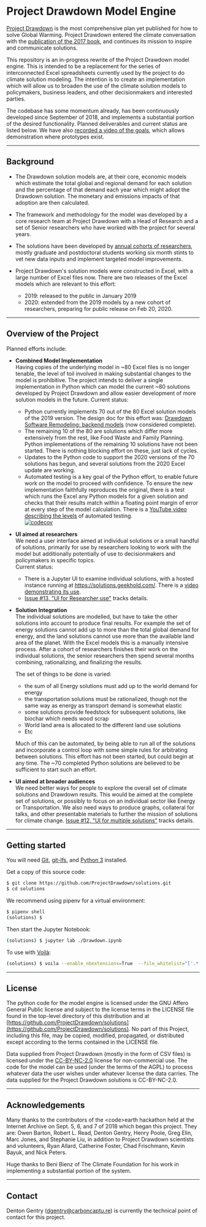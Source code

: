 # Project Drawdown Model Engine
[Project Drawdown](https://www.drawdown.org/) is the most comprehensive plan yet published for how to solve Global Warming. Project Drawdown entered the climate conversation with the [publication of the 2017 book](https://www.drawdown.org/the-book), and continues its mission to inspire and communicate solutions.

This repository is an in-progress rewrite of the Project Drawdown model engine. This is intended to be a replacement for the series of interconnected Excel spreadsheets currently used by the project to do climate solution modeling. The intention is to create an implementation which will allow us to broaden the use of the climate solution models to policymakers, business leaders, and other decisionmakers and interested parties.

The codebase has some momentum already, has been continuously developed since September of 2018, and implements a substantial portion of the desired functionality. Planned deliverables and current status are listed below. We have also [recorded a video of the goals](https://youtu.be/ZwJFEDVZAfs), which allows demonstration where prototypes exist.

---

## Background

+ The Drawdown solution models are, at their core, economic models which estimate the total global and regional demand for each solution and the percentage of that demand each year which might adopt the Drawdown solution. The monetary and emissions impacts of that adoption are then calculated.

+ The framework and methodology for the model was developed by a core research team at Project Drawdown with a Head of Research and a set of Senior researchers who have worked with the project for several years.

+ The solutions have been developed by [annual cohorts of researchers](https://www.drawdown.org/research-fellows), mostly graduate and postdoctoral students working six month stints to vet new data inputs and implement targeted model improvements.

+ Project Drawdown's solution models were constructed in Excel, with a large number of Excel files now. There are two releases of the Excel models which are relevant to this effort:
    + 2019: released to the public in January 2019
    + 2020: extended from the 2019 models by a new cohort of researchers, preparing for public release on Feb 20, 2020.

---

## Overview of the Project
Planned efforts include:

+ **Combined Model Implementation**  
Having copies of the underlying model in ~80 Excel files is no longer tenable, the level of toil involved in making substantial changes to the model is prohibitive. The project intends to deliver a single implementation in Python which can model the current ~80 solutions developed by Project Drawdown and allow easier development of more solution models in the future.
Current status:  
    + Python currently implements 70 out of the 80 Excel solution models of the 2019 version. The design doc for this effort was: [Drawdown Software Remodeling: backend models](https://docs.google.com/document/d/1X9X-61CG26m0XTUmqKeGJwU-HinPELD9HwBO064b5dA/edit) (now considered complete).
    + The remaining 10 of the 80 are solutions which differ more extensively from the rest, like Food Waste and Family Planning. Python implementations of the remaining 10 solutions have not been started. There is nothing blocking effort on these, just lack of cycles.
    + Updates to the Python code to support the 2020 versions of the 70 solutions has begun, and several solutions from the 2020 Excel update are working.
    + Automated testing is a key goal of the Python effort, to enable future work on the model to proceed with confidence. To ensure the new implementation faithfully reproduces the original, there is a test which runs the Excel any Python models for a given solution and checks that their results match within a floating point margin of error at every step of the model calculation. There is a [YouTube video describing the levels](https://www.youtube.com/watch?v=K6P56qUkCrw) of automated testing.  
    [![codecov](https://codecov.io/gh/ProjectDrawdown/solutions/branch/master/graph/badge.svg)](https://codecov.io/gh/ProjectDrawdown/solutions)

+ **UI aimed at researchers**  
We need a user interface aimed at individual solutions or a small handful of solutions, primarily for use by researchers looking to work with the model but additionally potentially of use to decisionmakers and policymakers in specific topics.  
Current status:  
    + There is a Jupyter UI to examine individual solutions, with a hosted instance running at https://solutions.geekhold.com/. There is a [video demonstrating its use](https://www.youtube.com/watch?v=MMrQwObdEZ4).
    + [Issue #13, "UI for Researcher use"](https://github.com/ProjectDrawdown/solutions/issues/13) tracks details.

+ **Solution Integration**  
 The individual solutions are modelled, but have to take the other solutions into account to produce final results. For example the set of energy solutions cannot add up to more than the total global demand for energy, and the land solutions cannot use more than the available land area of the planet. With the Excel models this is a manually intensive process. After a cohort of researchers finishes their work on the individual solutions, the senior researchers then spend several months combining, rationalizing, and finalizing the results.  
   
   The set of things to be done is varied:  
   
    + the sum of all Energy solutions must add up to the world demand for energy
    + the transportation solutions must be rationalized, though not the same way as energy as transport demand is somewhat elastic
    + some solutions provide feedstock for subsequent solutions, like biochar which needs wood scrap
    + World land area is allocated to the different land use solutions
    + Etc
   
   Much of this can be automated, by being able to run all of the solutions and incorporate a control loop with some simple rules for arbitrating between solutions. This effort has not been started, but could begin at any time. The ~70 completed Python solutions are believed to be sufficient to start such an effort.  

+ **UI aimed at broader audiences**  
We need better ways for people to explore the overall set of climate solutions and Drawdown results. This would be aimed at the complete set of solutions, or possibly to focus on an individual sector like Energy or Transportation. We also need ways to produce graphs, collateral for talks, and other presentable materials to further the mission of solutions for climate change. [Issue #12, "UI for multiple solutions"](https://github.com/ProjectDrawdown/solutions/issues/12) tracks details.

---

## Getting started

You will need [Git](https://git-scm.com/book/en/v2/Getting-Started-Installing-Git), [git-lfs](https://git-lfs.github.com/), and [Python 3](https://docs.python.org/3/using/index.html) installed.

Get a copy of this source code:

```sh
$ git clone https://github.com/ProjectDrawdown/solutions.git
$ cd solutions
```

We recommend using pipenv for a virtual environment:

```sh
$ pipenv shell
(solutions) $
```

Then start the Jupyter Notebook:
```sh
(solutions) $ jupyter lab ./Drawdown.ipynb
```

To use with [Voilà](https://blog.jupyter.org/and-voil%C3%A0-f6a2c08a4a93):
```sh
(solutions) $ voila --enable_nbextensions=True  --file_whitelist="['.*']" ./VoilaDrawdown.ipynb
```

---

## License
The python code for the model engine is licensed under the GNU Affero General Public license and subject to the license terms in the LICENSE file found in the top-level directory of this distribution and at [https://github.com/ProjectDrawdown/solutions](https://github.com/ProjectDrawdown/solutions). No part of this Project, including this file, may be copied, modified, propagated, or distributed except according to the terms contained in the LICENSE file.

Data supplied from Project Drawdown (mostly in the form of CSV files) is licensed under the [CC-BY-NC-2.0](https://creativecommons.org/licenses/by-nc/2.0/) license for non-commercial use. The code for the model can be used (under the terms of the AGPL) to process whatever data the user wishes under whatever license the data carries. The data supplied for the Project Drawdown solutions is CC-BY-NC-2.0.

---

## Acknowledgements

Many thanks to the contributors of the &lt;code&gt;earth hackathon held at the Internet Archive on Sept. 5, 6, and 7 of 2018 which began this project. They are: Owen Barton, Robert L. Read, Denton Gentry, Henry Poole, Greg Elin, Marc Jones, and Stephanie Liu, in addition to Project Drawdown scientists and volunteers, Ryan Allard, Catherine Foster, Chad Frischmann, Kevin Bayuk, and Nick Peters.

Huge thanks to Beni Bienz of The Climate Foundation for his work in implementing a substantial portion of the system.

---

## Contact

Denton Gentry (dgentry@carboncaptu.re) is currently the technical point of contact for this project.
